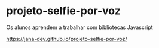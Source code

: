 # projeto-selfie-por-voz
Os alunos aprendem a trabalhar com bibliotecas Javascript 

https://jana-dev.github.io/projeto-selfie-por-voz/
